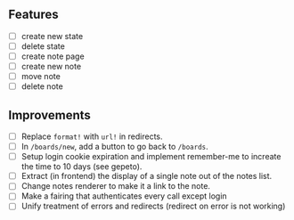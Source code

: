 Features
--------

- [ ] create new state
- [ ] delete state
- [ ] create note page
- [ ] create new note
- [ ] move note
- [ ] delete note

Improvements
------------

- [ ] Replace `format!` with `url!` in redirects.
- [ ] In `/boards/new`, add a button to go back to `/boards`.
- [ ] Setup login cookie expiration and implement remember-me to increate the time to 10 days (see gepeto).
- [ ] Extract (in frontend) the display of a single note out of the notes list.
- [ ] Change notes renderer to make it a link to the note.
- [ ] Make a fairing that authenticates every call except login
- [ ] Unify treatment of errors and redirects (redirect on error is not working)
